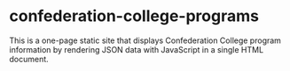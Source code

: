 # confederation-college-programs
This is a one-page static site that displays Confederation College program information by rendering JSON data with JavaScript in a single HTML document.
